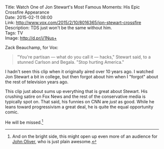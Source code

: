 Title: Watch One of Jon Stewart's Most Famous Moments: His Epic Crossfire Appearance  
Date: 2015-02-11 08:00  
Link: http://www.vox.com/2015/2/10/8016365/jon-stewart-crossfire  
Description: TDS just won't be the same without him.  
Tags: TV  
Image: http://d.pr/i/1Nus+  

Zack Beauchamp, for Vox:

> "You're partisan — what do you call it — hacks," Stewart said, to a stunned Carlson and Begala. "Stop hurting America."

I hadn't seen this clip when it originally aired over 10 years ago. I watched Jon Stewart a bit in college, but then forgot about him when I "forgot" about the rest of television years ago.

This clip just about sums up everything that is great about Stewart. His crushing satire on Fox News and the rest of the conservative media is typically spot on. That said, his funnies on CNN are *just* as good. While he leans toward progressivism a great deal, he is quite the equal opportunity comic. 

He will be missed.[^m]

[^m]: And on the bright side, this might open up even more of an audience for [John Oliver][hbo 2], who is just plain awesome.

[hbo 2]: http://www.hbo.com/last-week-tonight-with-john-oliver "John Oliver on HBO"